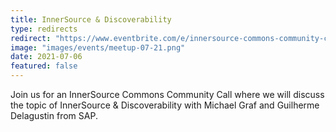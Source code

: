 ```yaml
---
title: InnerSource & Discoverability
type: redirects
redirect: "https://www.eventbrite.com/e/innersource-commons-community-call-innersource-discoverability-tickets-157588642873?utm-campaign=social&utm-content=attendeeshare&utm-medium=discovery&utm-term=listing&utm-source=cp&aff=escb"
image: "images/events/meetup-07-21.png"
date: 2021-07-06
featured: false
---
```


Join us for an InnerSource Commons Community Call where we will discuss the topic of InnerSource & Discoverability with Michael Graf and Guilherme Delagustin from SAP.
